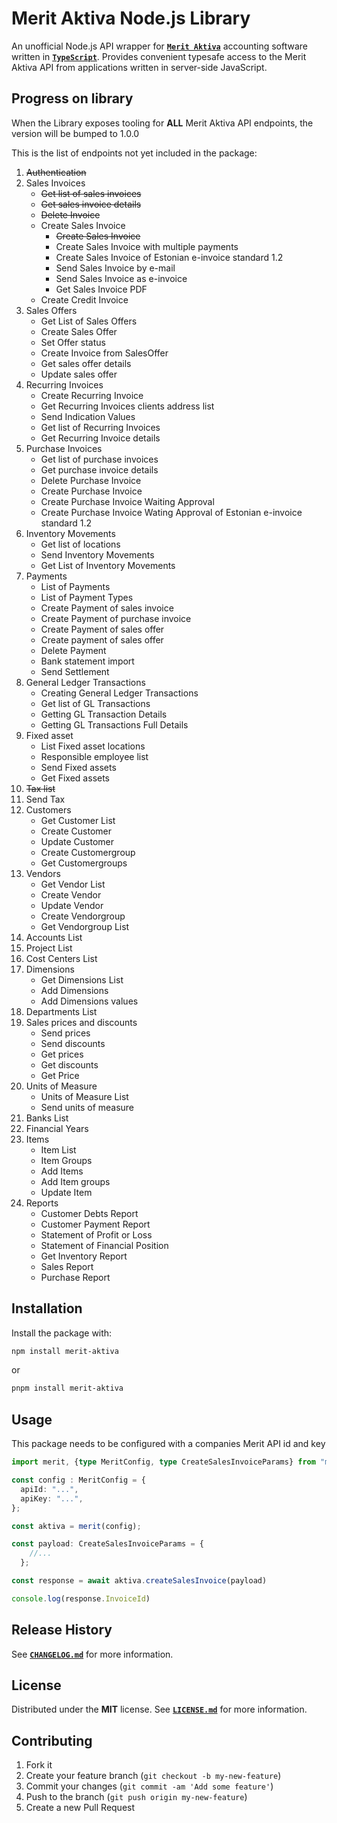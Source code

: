 # Merit Aktiva Node.js Library

An unofficial Node.js API wrapper for [**`Merit Aktiva`**][merit-url] accounting software written in [**`TypeScript`**][typescript-url]. Provides convenient typesafe access to the Merit Aktiva API from applications written in server-side JavaScript.

## Progress on library

When the Library exposes tooling for **ALL** Merit Aktiva API endpoints, the version will be bumped to 1.0.0

This is the list of endpoints not yet included in the package:

1. ~~Authentication~~
2. Sales Invoices
    - ~~Get list of sales invoices~~
    - ~~Get sales invoice details~~
    - ~~Delete Invoice~~
    - Create Sales Invoice
        - ~~Create Sales Invoice~~
        - Create Sales Invoice with multiple payments
        - Create Sales Invoice of Estonian e-invoice standard 1.2
        - Send Sales Invoice by e-mail
        - Send Sales Invoice as e-invoice
        - Get Sales Invoice PDF
    - Create Credit Invoice
3. Sales Offers
    - Get List of Sales Offers
    - Create Sales Offer
    - Set Offer status
    - Create Invoice from SalesOffer
    - Get sales offer details
    - Update sales offer
4. Recurring Invoices
    - Create Recurring Invoice
    - Get Recurring Invoices clients address list
    - Send Indication Values
    - Get list of Recurring Invoices
    - Get Recurring  Invoice details
5. Purchase Invoices
    - Get list of purchase invoices
    - Get purchase invoice details
    - Delete Purchase Invoice
    - Create Purchase Invoice
    - Create Purchase Invoice Waiting Approval
    - Create Purchase Invoice Wating Approval of Estonian e-invoice standard 1.2
6. Inventory Movements
    - Get list of locations
    - Send Inventory Movements
    - Get List of Inventory Movements
7. Payments
    - List of Payments
    - List of Payment Types
    - Create Payment of sales invoice
    - Create Payment of purchase invoice
    - Create Payment of sales offer
    - Create payment of sales offer
    - Delete Payment
    - Bank statement import
    - Send Settlement
8. General Ledger Transactions
    - Creating General Ledger Transactions
    - Get list of GL Transactions
    - Getting GL Transaction Details
    - Getting GL Transactions Full Details
9. Fixed asset
    - List Fixed asset locations
    - Responsible employee list
    - Send Fixed assets
    - Get Fixed assets
10. ~~Tax list~~
11. Send Tax
12. Customers
    - Get Customer List
    - Create Customer
    - Update Customer
    - Create Customergroup
    - Get Customergroups
13. Vendors
    - Get Vendor List
    - Create Vendor
    - Update Vendor
    - Create Vendorgroup
    - Get Vendorgroup List
14. Accounts List
15. Project List
16. Cost Centers List
17. Dimensions
    - Get Dimensions List
    - Add Dimensions
    - Add Dimensions values
18. Departments List
19. Sales prices and discounts
    - Send prices
    - Send discounts
    - Get prices
    - Get discounts
    - Get Price
20. Units of Measure
    - Units of Measure List
    - Send units of measure
21. Banks List
22. Financial Years
23. Items
    - Item List
    - Item Groups
    - Add Items
    - Add Item groups
    - Update Item
24. Reports
    - Customer Debts Report
    - Customer Payment Report
    - Statement of Profit or Loss
    - Statement of Financial Position
    - Get Inventory Report
    - Sales Report
    - Purchase Report
    
## Installation

Install the package with:

```sh
npm install merit-aktiva
```
or
```sh
pnpm install merit-aktiva
```

## Usage

This package needs to be configured with a companies Merit API id and key

```ts
import merit, {type MeritConfig, type CreateSalesInvoiceParams} from "merit-aktiva";

const config : MeritConfig = {
  apiId: "...",
  apiKey: "...",
};

const aktiva = merit(config);

const payload: CreateSalesInvoiceParams = {
    //...
  };

const response = await aktiva.createSalesInvoice(payload)

console.log(response.InvoiceId)
```


## Release History

See [**`CHANGELOG.md`**](./CHANGELOG.md) for more information.

## License

Distributed under the **MIT** license. See [**`LICENSE.md`**](./LICENSE.md)
for more information.

## Contributing

1. Fork it
2. Create your feature branch (`git checkout -b my-new-feature`)
3. Commit your changes (`git commit -am 'Add some feature'`)
4. Push to the branch (`git push origin my-new-feature`)
5. Create a new Pull Request

[merit-url]: https://www.merit.ee/
[typescript-url]: https://www.typescriptlang.org/
